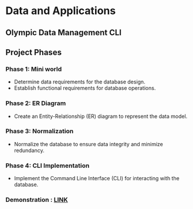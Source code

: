 # Data and Applications

## Olympic Data Management CLI

## Project Phases

### Phase 1: Mini world
- Determine data requirements for the database design.
- Establish functional requirements for database operations.

### Phase 2: ER Diagram
- Create an Entity-Relationship (ER) diagram to represent the data model.

### Phase 3: Normalization
- Normalize the database to ensure data integrity and minimize redundancy.

### Phase 4: CLI Implementation
- Implement the Command Line Interface (CLI) for interacting with the database.

### Demonstration : [LINK](https://drive.google.com/file/d/11DkMf46wW2MJJmygVzD5LNzb0WTtAVHd/view?usp=sharing)

